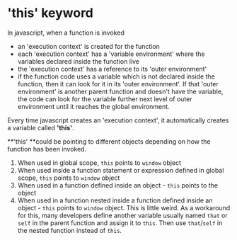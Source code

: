 # 'this' keyword
In javascript, when a function is invoked 
 - an 'execution context' is created for the function
  - each 'execution context' has a 'variable environment' where the variables declared inside the function live
  - the 'execution context' has a reference to its 'outer environment'
  - if the function code uses a variable which is not declared inside the function, then it can look for it in its 'outer environment'. If that 'outer environment' is another parent function and doesn't have the variable, the code can look for the variable further next level of outer environment until it reaches the global environment. 
  
  Every time javascript creates an 'execution context', it automatically creates a variable called **'this'**. 
  
  **'this' **could be pointing to different objects depending on how the function has been invoked.
  
  
  1. When used in global scope, `this` points to `window` object
  2. When used inside a function statement or expression defined in global scope, `this` points to `window` object
  3. When used in a function defined inside an object - `this` points to the  object
  4. When used in a function nested inside a function defined inside an object - `this` points to `window` object. This is little weird. As a workaround for this, many developers define another variable usually named `that` or `self` in the parent function and assign it to `this`. Then use `that`/`self` in the nested function instead of `this`.
  

  


  